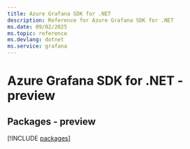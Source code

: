 ```yaml
---
title: Azure Grafana SDK for .NET
description: Reference for Azure Grafana SDK for .NET
ms.date: 09/02/2025
ms.topic: reference
ms.devlang: dotnet
ms.service: grafana
---
```

# Azure Grafana SDK for .NET - preview
## Packages - preview
[!INCLUDE [packages](grafana-index.md)]